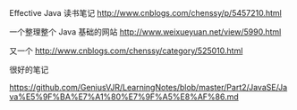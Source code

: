 Effective Java 读书笔记
http://www.cnblogs.com/chenssy/p/5457210.html

一个整理整个 Java 基础的网站
http://www.weixueyuan.net/view/5990.html

又一个
http://www.cnblogs.com/chenssy/category/525010.html

很好的笔记

https://github.com/GeniusVJR/LearningNotes/blob/master/Part2/JavaSE/Java%E5%9F%BA%E7%A1%80%E7%9F%A5%E8%AF%86.md